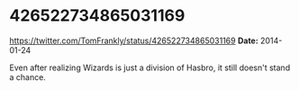 # 426522734865031169
https://twitter.com/TomFrankly/status/426522734865031169
**Date:** 2014-01-24

Even after realizing Wizards is just a division of Hasbro, it still doesn't stand a chance.
